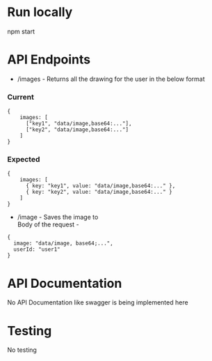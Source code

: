 # Run locally
npm start

# API Endpoints
 - /images - Returns all the drawing for the user in the below format
  ### Current
  ```
  {
      images: [
        ["key1", "data/image,base64:..."],
        ["key2", "data/image,base64:..."]
      ]
  }
  ```

  ### Expected
  ```
  {
      images: [
        { key: "key1", value: "data/image,base64:..." },
        { key: "key2", value: "data/image,base64:..." }
      ]
  }
```
 - /image - Saves the image to\
  Body of the request - 
  ```
  { 
    image: "data/image, base64;...",
    userId: "user1"
  }
  ```

# API Documentation
No API Documentation like swagger is being implemented here

# Testing
No testing